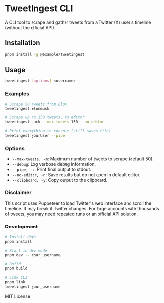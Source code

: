 # TweetIngest CLI

A CLI tool to scrape and gather tweets from a Twitter (X) user's timeline (without the official API).

## Installation

```bash
pnpm install -g @example/tweetingest
```

## Usage

```bash
tweetingest [options] <username>
```

### Examples

```bash
# Scrape 50 tweets from Elon
tweetingest elonmusk

# Scrape up to 150 tweets, no editor
tweetingest jack --max-tweets 150 --no-editor

# Print everything to console (still saves file)
tweetingest yourUser --pipe
```

### Options

- `--max-tweets, -m`: Maximum number of tweets to scrape (default 50).
- `--debug`: Log verbose debug information.
- `--pipe, -p`: Print final output to stdout.
- `--no-editor, -n`: Save results but do not open in default editor.
- `--clipboard, -y`: Copy output to the clipboard.

### Disclaimer

This script uses Puppeteer to load Twitter's web interface and scroll the timeline. It may break if Twitter changes. For large accounts with thousands of tweets, you may need repeated runs or an official API solution.

### Development

```bash
# Install deps
pnpm install

# Start in dev mode
pnpm dev -- your_username

# Build
pnpm build

# Link CLI
pnpm link
tweetingest your_username
```

MIT License 